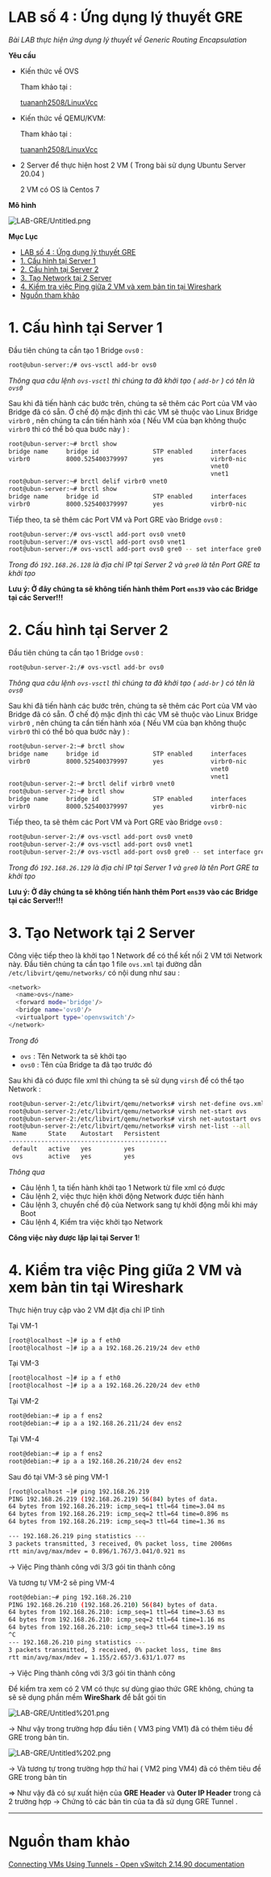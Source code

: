 # LAB số 4 : Ứng dụng lý thuyết GRE

*Bài LAB thực hiện ứng dụng lý thuyết về Generic Routing Encapsulation* 

**Yêu cầu**

- Kiến thức về OVS

    Tham khảo tại :

    [tuananh2508/LinuxVcc](https://github.com/tuananh2508/LinuxVcc/blob/master/Virtualization/OVS(OpenVSwitch)/OPENVSWITCH/Ly-thuyet-OVS.md)

- Kiến thức về QEMU/KVM:

    Tham khảo tại :

    [tuananh2508/LinuxVcc](https://github.com/tuananh2508/LinuxVcc/blob/master/Virtualization/QEMU&KVM/KVM%26QEMU.md)

- 2 Server để thực hiện host 2 VM ( Trong bài sử dụng Ubuntu Server 20.04 )

    2 VM có OS là Centos 7

**Mô hình**

![LAB-GRE/Untitled.png](LAB-GRE/Untitled.png)

**Mục Lục**
- [LAB số 4 : Ứng dụng lý thuyết GRE](#lab-số-4--ứng-dụng-lý-thuyết-gre)
- [1. Cấu hình tại Server 1](#1-cấu-hình-tại-server-1)
- [2. Cấu hình tại Server 2](#2-cấu-hình-tại-server-2)
- [3. Tạo Network tại 2 Server](#3-tạo-network-tại-2-server)
- [4. Kiểm tra việc Ping giữa 2 VM và xem bản tin tại Wireshark](#4-kiểm-tra-việc-ping-giữa-2-vm-và-xem-bản-tin-tại-wireshark)
- [Nguồn tham khảo](#nguồn-tham-khảo)

# 1. Cấu hình tại Server 1

Đầu tiên chúng ta cần tạo 1 Bridge `ovs0` :

```bash
root@ubun-server:/# ovs-vsctl add-br ovs0
```

*Thông qua câu lệnh `ovs-vsctl` thì chúng ta đã khởi tạo ( `add-br` ) có tên là `ovs0`*

Sau khi đã tiến hành các bước trên, chúng ta sẽ thêm các Port của VM vào Bridge đã có sẵn. Ở chế độ mặc định thì các VM sẽ thuộc vào Linux Bridge `virbr0` , nên chúng ta cần tiến hành xóa ( Nếu VM của bạn không thuộc `virbr0` thì có thể bỏ qua bước này ) :

```bash
root@ubun-server:~# brctl show
bridge name     bridge id               STP enabled     interfaces
virbr0          8000.525400379997       yes             virbr0-nic
                                                        vnet0
                                                        vnet1
root@ubun-server:~# brctl delif virbr0 vnet0
root@ubun-server:~# brctl show
bridge name     bridge id               STP enabled     interfaces
virbr0          8000.525400379997       yes             virbr0-nic
```

Tiếp theo, ta sẽ thêm các Port VM và Port GRE vào Bridge `ovs0` :

```bash
root@ubun-server:/# ovs-vsctl add-port ovs0 vnet0
root@ubun-server:/# ovs-vsctl add-port ovs0 vnet1
root@ubun-server:/# ovs-vsctl add-port ovs0 gre0 -- set interface gre0 type=gre options:remote_ip=192.168.26.128
```

*Trong đó `192.168.26.128` là địa chỉ IP tại Server 2 và `gre0` là tên Port GRE ta khởi tạo*

**Lưu ý: Ở đây chúng ta sẽ không tiến hành thêm Port `ens39` vào các Bridge tại các Server!!!**

# 2. Cấu hình tại Server 2

Đầu tiên chúng ta cần tạo 1 Bridge `ovs0`  :

```bash
root@ubun-server-2:/# ovs-vsctl add-br ovs0
```

*Thông qua câu lệnh `ovs-vsctl` thì chúng ta đã khởi tạo ( `add-br` ) có tên là `ovs0`*

Sau khi đã tiến hành các bước trên, chúng ta sẽ thêm các Port của VM vào Bridge đã có sẵn. Ở chế độ mặc định thì các VM sẽ thuộc vào Linux Bridge `virbr0` , nên chúng ta cần tiến hành xóa ( Nếu VM của bạn không thuộc `virbr0` thì có thể bỏ qua bước này ) :

```bash
root@ubun-server-2:~# brctl show
bridge name     bridge id               STP enabled     interfaces
virbr0          8000.525400379997       yes             virbr0-nic
                                                        vnet0
                                                        vnet1
root@ubun-server-2:~# brctl delif virbr0 vnet0
root@ubun-server-2:~# brctl show
bridge name     bridge id               STP enabled     interfaces
virbr0          8000.525400379997       yes             virbr0-nic
```

Tiếp theo, ta sẽ thêm các Port VM và Port GRE vào Bridge `ovs0` :

```bash
root@ubun-server-2:/# ovs-vsctl add-port ovs0 vnet0
root@ubun-server-2:/# ovs-vsctl add-port ovs0 vnet1
root@ubun-server-2:/# ovs-vsctl add-port ovs0 gre0 -- set interface gre0 type=gre options:remote_ip=192.168.26.129
```

*Trong đó `192.168.26.129` là địa chỉ IP tại Server 1 và `gre0` là tên Port GRE ta khởi tạo*

**Lưu ý: Ở đây chúng ta sẽ không tiến hành thêm Port `ens39` vào các Bridge tại các Server!!!**

# 3. Tạo Network tại 2 Server

Công việc tiếp theo là khởi tạo 1 Network để có thể kết nối 2 VM tới Network này. Đầu tiên chúng ta cần tạo 1 file `ovs.xml` tại đường dẫn `/etc/libvirt/qemu/networks/` có nội dung như sau :

```bash
<network>
  <name>ovs</name>
  <forward mode='bridge'/>
  <bridge name='ovs0'/>
  <virtualport type='openvswitch'/>
</network>
```

*Trong đó*

- `ovs` : Tên Network ta sẽ khởi tạo
- `ovs0` : Tên của Bridge ta đã tạo trước đó

Sau khi đã có được file xml thì chúng ta sẽ sử dụng `virsh` để có thể tạo Network :

```bash
root@ubun-server-2:/etc/libvirt/qemu/networks# virsh net-define ovs.xml
root@ubun-server-2:/etc/libvirt/qemu/networks# virsh net-start ovs
root@ubun-server-2:/etc/libvirt/qemu/networks# virsh net-autostart ovs
root@ubun-server-2:/etc/libvirt/qemu/networks# virsh net-list --all
 Name      State    Autostart   Persistent
--------------------------------------------
 default   active   yes         yes
 ovs       active   yes         yes
```

*Thông qua*

- Câu lệnh 1, ta tiến hành khởi tạo 1 Network từ file xml có được
- Câu lệnh 2, việc thực hiện khởi động Network được tiến hành
- Câu lệnh 3, chuyển chế độ của Network sang tự khởi động mỗi khi máy Boot
- Câu lệnh 4, Kiểm tra việc khởi tạo Network

**Công việc này được lặp lại tại Server 1**!

# 4. Kiểm tra việc Ping giữa 2 VM và xem bản tin tại Wireshark

Thực hiện truy cập vào 2 VM đặt địa chỉ IP tĩnh

Tại VM-1

```bash
[root@localhost ~]# ip a f eth0
[root@localhost ~]# ip a a 192.168.26.219/24 dev eth0
```

Tại VM-3

```bash
[root@localhost ~]# ip a f eth0
[root@localhost ~]# ip a a 192.168.26.220/24 dev eth0
```

Tại VM-2

```bash
root@debian:~# ip a f ens2
root@debian:~# ip a a 192.168.26.211/24 dev ens2
```

Tại VM-4

```bash
root@debian:~# ip a f ens2
root@debian:~# ip a a 192.168.26.210/24 dev ens2
```

Sau đó tại VM-3 sẽ ping VM-1

```bash
[root@localhost ~]# ping 192.168.26.219
PING 192.168.26.219 (192.168.26.219) 56(84) bytes of data.
64 bytes from 192.168.26.219: icmp_seq=1 ttl=64 time=3.04 ms
64 bytes from 192.168.26.219: icmp_seq=2 ttl=64 time=0.896 ms
64 bytes from 192.168.26.219: icmp_seq=3 ttl=64 time=1.36 ms

--- 192.168.26.219 ping statistics ---
3 packets transmitted, 3 received, 0% packet loss, time 2006ms
rtt min/avg/max/mdev = 0.896/1.767/3.041/0.921 ms
```

→ Việc Ping thành công với 3/3 gói tin thành công

Và tương tự VM-2 sẽ ping VM-4

```bash
root@debian:~# ping 192.168.26.210
PING 192.168.26.210 (192.168.26.210) 56(84) bytes of data.
64 bytes from 192.168.26.210: icmp_seq=1 ttl=64 time=3.63 ms
64 bytes from 192.168.26.210: icmp_seq=2 ttl=64 time=1.16 ms
64 bytes from 192.168.26.210: icmp_seq=3 ttl=64 time=3.19 ms
^C
--- 192.168.26.210 ping statistics ---
3 packets transmitted, 3 received, 0% packet loss, time 8ms
rtt min/avg/max/mdev = 1.155/2.657/3.631/1.077 ms
```

→ Việc Ping thành công với 3/3 gói tin thành công

Để kiểm tra xem có 2 VM có thực sự dùng giao thức GRE không, chúng ta sẽ sẽ dụng phần mềm **WireShark** để bắt gói tin

![LAB-GRE/Untitled%201.png](LAB-GRE/Untitled%201.png)

→ Như vậy trong trường hợp đầu tiên ( VM3 ping VM1) đã có thêm tiêu đề GRE trong bản tin.

![LAB-GRE/Untitled%202.png](LAB-GRE/Untitled%202.png)

→ Và tương tự trong trường hợp thứ hai ( VM2 ping VM4) đã có thêm tiêu đề GRE trong bản tin 

⇒ Như vậy đã có sự xuất hiện của **GRE Header** và **Outer IP Header** trong cả 2 trường hợp → Chứng tỏ các bản tin của ta đã sử dụng GRE Tunnel .

---

# Nguồn tham khảo

[Connecting VMs Using Tunnels - Open vSwitch 2.14.90 documentation](https://docs.openvswitch.org/en/latest/howto/tunneling/)